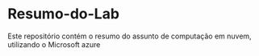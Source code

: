 # Resumo-do-Lab
Este repositório contém o resumo do assunto de computação em nuvem, utilizando o Microsoft azure
